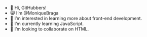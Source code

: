 - 👋 Hi, GitHubbers! 
- 😸 I’m @MoniqueBraga
- 👀 I’m interested in learning more about front-end development.
- 🌱 I’m currently learning JavaScript.
- 💞️ I’m looking to collaborate on HTML.

<!---
MoniqueBraga/MoniqueBraga is a ✨ special ✨ repository because its `README.md` (this file) appears on your GitHub profile.
You can click the Preview link to take a look at your changes.
- 📫 How to reach me ...

--->

